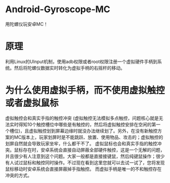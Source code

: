 # Android-Gyroscope-MC
  用陀螺仪玩安卓MC！
# 原理
  利用Linux的UInput机制，使用adb权限或者root权限注册一个虚拟硬件手柄到系统。然后将陀螺仪数据实时转化为虚拟手柄的右摇杆的移动。
# 为什么使用虚拟手柄，而不使用虚拟触控或者虚拟鼠标
  虚拟触控会和真实手指的触控冲突 (虚拟触控无法模拟多点触控，问题核心就是无法实时得知10个触控槽位中哪些是有触控的，然后将虚拟触控安排在空闲的第一个槽位)，且虚拟触控划到屏幕边缘时就没办法继续划了。另外，在没有新触控方案的MC版本上，玩家划屏时是不能跳跃、放置、使用物品、攻击的；虚拟触控的划屏自然就会导致玩家坐牢，什么都干不了。
  虚拟鼠标也会和真实手指的触控冲突。鼠标存在时，安卓系统会直接自动屏蔽全部硬件触控，这是一个无解的问题，并且很少有人注意到这个问题。大家一般都是直接接键鼠，然后纯键鼠操作；很少有人试过鼠标和触控同时操作。不过现在看到这里您就可以去试一试了，您将发现鼠标移动时安卓系统会直接屏蔽掉手指触控。
  而虚拟手柄是唯一的不和触控存在冲突的方式。
  
